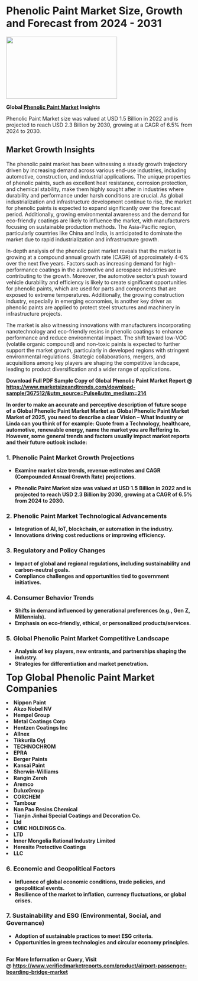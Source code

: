 <H1>Phenolic Paint Market Size, Growth and Forecast from 2024 - 2031</H1><img class="aligncenter size-medium wp-image-584254" src="https://thirdeyenews.in/wp-content/uploads/2024/09/Global-Market-Research-300x168.jpeg" alt="" width="300" height="168" /><p><strong>Global&nbsp;<a href="https://www.marketsizeandtrends.com/download-sample/367512/&amp;utm_source=Pulse&amp;utm_medium=214">Phenolic Paint Market</a> Insights</strong></p><p>Phenolic Paint Market size was valued at USD 1.5 Billion in 2022 and is projected to reach USD 2.3 Billion by 2030, growing at a CAGR of 6.5% from 2024 to 2030.</p><p><h2>Market Growth Insights</h2> <p>The phenolic paint market has been witnessing a steady growth trajectory driven by increasing demand across various end-use industries, including automotive, construction, and industrial applications. The unique properties of phenolic paints, such as excellent heat resistance, corrosion protection, and chemical stability, make them highly sought after in industries where durability and performance under harsh conditions are crucial. As global industrialization and infrastructure development continue to rise, the market for phenolic paints is expected to expand significantly over the forecast period. Additionally, growing environmental awareness and the demand for eco-friendly coatings are likely to influence the market, with manufacturers focusing on sustainable production methods. The Asia-Pacific region, particularly countries like China and India, is anticipated to dominate the market due to rapid industrialization and infrastructure growth.</p> <p><strong></strong></p> <p>In-depth analysis of the phenolic paint market reveals that the market is growing at a compound annual growth rate (CAGR) of approximately 4-6% over the next five years. Factors such as increasing demand for high-performance coatings in the automotive and aerospace industries are contributing to the growth. Moreover, the automotive sector’s push toward vehicle durability and efficiency is likely to create significant opportunities for phenolic paints, which are used for parts and components that are exposed to extreme temperatures. Additionally, the growing construction industry, especially in emerging economies, is another key driver as phenolic paints are applied to protect steel structures and machinery in infrastructure projects.</p> <p>The market is also witnessing innovations with manufacturers incorporating nanotechnology and eco-friendly resins in phenolic coatings to enhance performance and reduce environmental impact. The shift toward low-VOC (volatile organic compound) and non-toxic paints is expected to further support the market growth, particularly in developed regions with stringent environmental regulations. Strategic collaborations, mergers, and acquisitions among key players are shaping the competitive landscape, leading to product diversification and a wider range of applications.</p> <p><strong></p><p><span class=""><strong>Download Full PDF Sample Copy of Global Phenolic Paint Market Report</strong> @ <a href="https://www.marketsizeandtrends.com/download-sample/367512/&amp;utm_source=Pulse&amp;utm_medium=214" target="_blank">https://www.marketsizeandtrends.com/download-sample/367512/&amp;utm_source=Pulse&amp;utm_medium=214</a></span></p><p>In order to make an accurate and perceptive description of future scope of a Global&nbsp;Phenolic Paint Market Market as Global&nbsp;Phenolic Paint Market Market of 2025, you need to describe a clear Vision &ndash; What Industry or Linda can you think of for example: Quote from a Technology, healthcare, automotive, renewable energy, name the market you are Reffering to. However, some general trends and factors usually impact market reports and their future outlook include:</p><h3>1.&nbsp;<strong>Phenolic Paint Market Growth Projections</strong></h3><ul><li>Examine market size trends, revenue estimates and CAGR (Compounded Annual Growth Rate) projections.</li><li><p>Phenolic Paint Market size was valued at USD 1.5 Billion in 2022 and is projected to reach USD 2.3 Billion by 2030, growing at a CAGR of 6.5% from 2024 to 2030.</p></li></ul><h3>2.&nbsp;<strong>Phenolic Paint Market Technological Advancements</strong></h3><ul><li>Integration of AI, IoT, blockchain, or automation in the industry.</li><li>Innovations driving cost reductions or improving efficiency.</li></ul><h3>3.&nbsp;<strong>Regulatory and Policy Changes</strong></h3><ul><li>Impact of global and regional regulations, including sustainability and carbon-neutral goals.</li><li>Compliance challenges and opportunities tied to government initiatives.</li></ul><h3>4.&nbsp;<strong>Consumer Behavior Trends</strong></h3><ul><li>Shifts in demand influenced by generational preferences (e.g., Gen Z, Millennials).</li><li>Emphasis on eco-friendly, ethical, or personalized products/services.</li></ul><h3>5.&nbsp;<strong>Global Phenolic Paint Market Competitive Landscape</strong></h3><ul><li>Analysis of key players, new entrants, and partnerships shaping the industry.</li><li>Strategies for differentiation and market penetration.</li></ul><p data-pm-slice="1 1 []"><span style="color: inherit; font-family: inherit; font-size: 25px;">Top Global Phenolic Paint Market Companies</span></p><div class="" data-test-id=""><p><li>Nippon Paint</li><li> Akzo Nobel NV</li><li> Hempel Group</li><li> Metal Coatings Corp</li><li> Hentzen Coatings Inc</li><li> Allnex</li><li> Tikkurila Oyj</li><li> TECHNOCHROM</li><li> EPRA</li><li> Berger Paints</li><li> Kansai Paint</li><li> Sherwin-Williams</li><li> Rangin Zereh</li><li> Aremco</li><li> DuluxGroup</li><li> CORCHEM</li><li> Tambour</li><li> Nan Pao Resins Chemical</li><li> Tianjin Jinhai Special Coatings and Decoration Co.</li><li> Ltd</li><li> CMIC HOLDINGS Co.</li><li> LTD</li><li> Inner Mongolia Rational Industry Limited</li><li> Heresite Protective Coatings</li><li> LLC</li></p></div><h3>6.&nbsp;<strong>Economic and Geopolitical Factors</strong></h3><ul><li>Influence of global economic conditions, trade policies, and geopolitical events.</li><li>Resilience of the market to inflation, currency fluctuations, or global crises.</li></ul><h3>7.&nbsp;<strong>Sustainability and ESG (Environmental, Social, and Governance)</strong></h3><ul><li>Adoption of sustainable practices to meet ESG criteria.</li><li>Opportunities in green technologies and circular economy principles.</li></ul><h2><strong style="font-size: 14px;">For More Information or Query, Visit @&nbsp;</strong><a style="background-color: #ffffff; font-size: 14px;" href="https://www.marketsizeandtrends.com/report/phenolic-paint-market/" target="_blank">https://www.verifiedmarketreports.com/product/airport-passenger-boarding-bridge-market</a></h2>
